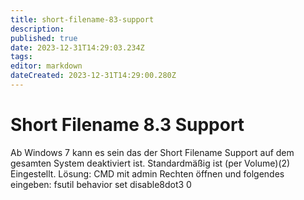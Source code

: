```yaml
---
title: short-filename-83-support
description: 
published: true
date: 2023-12-31T14:29:03.234Z
tags: 
editor: markdown
dateCreated: 2023-12-31T14:29:00.280Z
---
```


# Short Filename 8.3 Support

Ab Windows 7 kann es sein das der Short Filename Support auf dem gesamten System deaktiviert ist. Standardmäßig ist (per Volume)(2) Eingestellt. Lösung: CMD mit admin Rechten öffnen und folgendes eingeben: fsutil behavior set disable8dot3 0